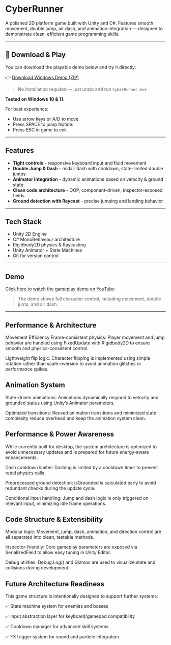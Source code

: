 # CyberRunner

A polished 2D platform game built with Unity and C#. Features smooth movement, double jump, air dash, and animation integration — designed to demonstrate clean, efficient game programming skills.

---

## 🔽 Download & Play

You can download the playable demo below and try it directly:

👉 [Download Windows Demo (ZIP)](https://drive.google.com/file/d/1nkFUYEoHg22pPIfAN2oKVPAN6sRVAt9z/view?usp=sharing)

> No installation required — just unzip and run `CyberRunner.exe`

**Tested on Windows 10 & 11.**

For best experience:
- Use arrow keys or A/D to move
- Press SPACE to jump 
Notice:
- Press ESC in game to exit

---

## Features 
- **Tight controls** - responsive keyboard input and fluid movement  
- **Double Jump & Dash** - midair dash with cooldown, state-limited double jumps   
- **Animator Integration** - dynamic animations based on velocity & ground state    
- **Clean code architecture** - OOP, component-driven, inspector-exposed fields  
- **Ground detection with Raycast** - precise jumping and landing behavior  
---

## Tech Stack 

- Unity 2D Engine  
- C# MonoBehaviour architecture  
- Rigidbody2D physics & Raycasting  
- Unity Animator + State Machines  
- Git for version control  

---

## Demo 

[Click here to watch the gameplay demo on YouTube](https://drive.google.com/file/d/1dbqoEWLDyHA30q33niDTN1AivHqU5BuJ/view?usp=sharing)

> The demo shows full character control, including movement, double jump, and air dash.  


---

## Performance & Architecture
Movement Efficiency
Frame-consistent physics: Player movement and jump behavior are handled using FixedUpdate with Rigidbody2D to ensure smooth and physics-consistent control.

Lightweight flip logic: Character flipping is implemented using simple rotation rather than scale inversion to avoid animation glitches or performance spikes.

## Animation System
State-driven animations: Animations dynamically respond to velocity and grounded status using Unity’s Animator parameters.

Optimized transitions: Reused animation transitions and minimized state complexity reduce overhead and keep the animation system clean.

## Performance & Power Awareness
While currently built for desktop, the system architecture is optimized to avoid unnecessary updates and is prepared for future energy-aware enhancements:

Dash cooldown limiter: Dashing is limited by a cooldown timer to prevent rapid physics calls.

Preprocessed ground detection: isGrounded is calculated early to avoid redundant checks during the update cycle.

Conditional input handling: Jump and dash logic is only triggered on relevant input, minimizing idle frame operations.

## Code Structure & Extensibility
Modular logic: Movement, jump, dash, animation, and direction control are all separated into clean, testable methods.

Inspector-friendly: Core gameplay parameters are exposed via SerializedField to allow easy tuning in Unity Editor.

Debug utilities: Debug.Log() and Gizmos are used to visualize state and collisions during development.

## Future Architecture Readiness
This game structure is intentionally designed to support further systems:

✅ State machine system for enemies and bosses

✅ Input abstraction layer for keyboard/gamepad compatibility

✅ Cooldown manager for advanced skill systems

✅ FX trigger system for sound and particle integration
